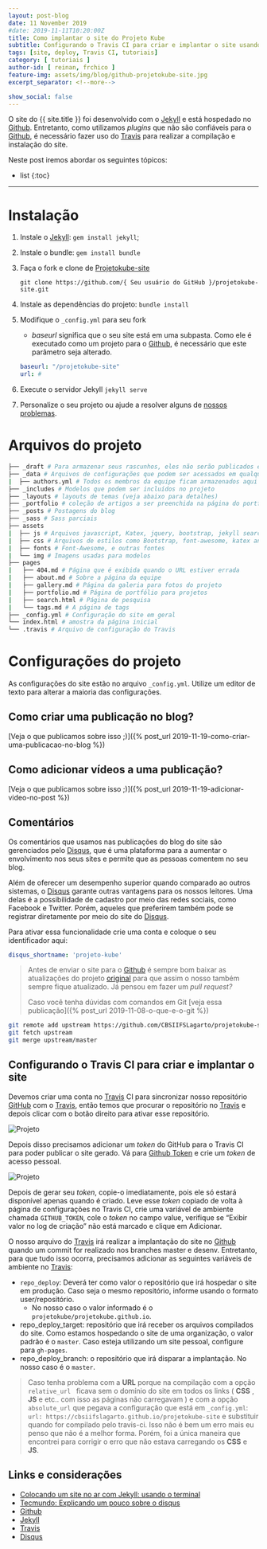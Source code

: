 ```yaml
---
layout: post-blog
date: 11 November 2019
#date: 2019-11-11T10:20:00Z
title: Como implantar o site do Projeto Kube
subtitle: Configurando o Travis CI para criar e implantar o site usando o github
tags: [site, deploy, Travis CI, tutoriais]
category: [ tutoriais ]
author-id: [ reinan, frchico ]
feature-img: assets/img/blog/github-projetokube-site.jpg
excerpt_separator: <!--more-->

show_social: false 
---
```


O site do {{ site.title }} foi desenvolvido com o [Jekyll] e está hospedado no [Github]. Entretanto, como utilizamos *plugins* que não são confiáveis para o [Github], é necessário fazer uso do [Travis] para realizar a compilação e instalação do site.

<!--more-->

Neste post iremos abordar os seguintes tópicos:
* list
{:toc}

---

# Instalação


1. Instale o [Jekyll](https://jekyllrb.com/docs/installation/): `gem install jekyll`;

2. Instale o bundle: `gem install bundle`

3. Faça o fork e clone de [Projetokube-site](https://github.com/CBSIIFSLagarto/projetokube-site)

	```
	git clone https://github.com/{ Seu usuário do GitHub }/projetokube-site.git
	```
4. Instale as dependências do projeto: `bundle install`

1. Modifique o `_config.yml` para seu fork

   - *baseurl* significa que o seu site está em uma subpasta. Como ele é executado como um projeto para o [Github], é necessário que este parâmetro seja alterado.

	```yml
	baseurl: "/projetokube-site"
	url: #
	```

6. Execute o servidor Jekyll `jekyll serve`
   
7. Personalize o seu projeto ou ajude a resolver alguns de [nossos problemas](https://github.com/CBSIIFSLagarto/projetokube-site/issues).


# Arquivos do projeto

```bash
├── _draft # Para armazenar seus rascunhos, eles não serão publicados em seu site
├── _data # Arquivos de configurações que podem ser acessados em qualquer lugar do site
|  ├── authors.yml # Todos os membros da equipe ficam armazenados aqui
├── _includes # Modelos que podem ser incluídos no projeto
├── _layouts # layouts de temas (veja abaixo para detalhes)
├── _portfolio # coleção de artigos a ser preenchida na página do portfólio
├── _posts # Postagens do blog
├── _sass # Sass parciais 
├── assets
|  ├── js # Arquivos javascript, Katex, jquery, bootstrap, jekyll search, 
|  ├── css # Arquivos de estilos como Bootstrap, font-awesome, katex and main css
|  ├── fonts # Font-Awesome, e outras fontes
|  └── img # Imagens usadas para modelos
├── pages
|   ├── 404.md # Página que é exibida quando o URL estiver errada
|   ├── about.md # Sobre a página da equipe
|   ├── gallery.md # Página da galeria para fotos do projeto
|   ├── portfolio.md # Página de portfólio para projetos
|   ├── search.html # Página de pesquisa
|   └── tags.md # A página de tags
├── _config.yml # Configuração do site em geral
└── index.html # amostra da página inicial
└── .travis # Arquivo de configuração do Travis
```

# Configurações do projeto

As configurações do site estão no arquivo `_config.yml`. Utilize um editor de texto para alterar a maioria das configurações.

## Como criar uma publicação no blog?

[Veja o que publicamos sobre isso ;)]({% post_url 2019-11-19-como-criar-uma-publicacao-no-blog %})

## Como adicionar vídeos a uma publicação?

[Veja o que publicamos sobre isso ;)]({% post_url 2019-11-19-adicionar-video-no-post %})


## Comentários

Os comentários que usamos nas publicações do blog do site são gerenciados pelo [Disqus], que é uma plataforma para a aumentar o envolvimento nos seus sites e permite que as pessoas comentem no seu blog.

Além de oferecer um desempenho superior quando comparado ao outros sistemas, o [Disqus] garante outras vantagens para os nossos leitores. Uma delas é a possibilidade de cadastro por meio das redes sociais, como Facebook e Twitter. Porém, aqueles que preferirem também pode se registrar diretamente por meio do site do [Disqus].

Para ativar essa funcionalidade crie uma conta e coloque o seu identificador aqui:

```yml 
disqus_shortname: 'projeto-kube'
```

> Antes de enviar o site para o [Github] é sempre bom baixar as atualizações do projeto [original](https://github.com/CBSIIFSLagarto/projetokube-site) para que assim o nosso também sempre fique atualizado. Já pensou em fazer um *pull request?*
>
> Caso você tenha dúvidas com comandos em Git [veja essa publicação]({% post_url 2019-11-08-o-que-e-o-git %})

```sh
git remote add upstream https://github.com/CBSIIFSLagarto/projetokube-site.git
git fetch upstream
git merge upstream/master
```


## Configurando o Travis CI para criar e implantar o site

Devemos criar uma conta no [Travis] CI para sincronizar nosso repositório [GitHub] com o [Travis], então temos que procurar o repositório no [Travis] e depois clicar com o botão direito para ativar esse repositório.

![Projeto](https://miro.medium.com/max/1675/1*BwypOVhSR_DcGHRjrZI7BA.png)

Depois disso precisamos adicionar um *token* do GitHub para o Travis CI para poder publicar o site gerado. Vá para [Github Token](https://github.com/settings/tokens) e crie um *token* de acesso pessoal.

![Projeto](https://miro.medium.com/max/2815/1*5fOAumDl3XCWD0h-Vhtfcw.png)

Depois de gerar seu *token*, copie-o imediatamente, pois ele só estará disponível apenas quando é criado. Leve esse *token* copiado de volta à página de configurações no Travis CI, crie uma variável de ambiente chamada `GITHUB_TOKEN`, cole o *token* no campo value, verifique se “Exibir valor no log de criação” não está marcado e clique em Adicionar.

O nosso arquivo do [Travis] irá realizar a implantação do site no [Github] quando um commit for realizado nos branches master e desenv. Entretanto, para que tudo isso ocorra, precisamos adicionar as seguintes variáveis de ambiente no [Travis]:

 * `repo_deploy`: Deverá ter como valor o repositório que irá hospedar o site em produção. Caso seja o mesmo repositório, informe usando o formato user/repositório. 
   * No nosso caso o valor informado é o `projetokube/projetokube.github.io`.
 * repo_deploy_target: repositório que irá receber os arquivos compilados do site. Como estamos hospedando o site de uma organização, o valor padrão é o `master`. Caso esteja utilizando um site pessoal, configure para `gh-pages`.
 * repo_deploy_branch: o repositório que irá disparar a implantação. No nosso caso é o `master`.

> Caso tenha problema com a **URL** porque na compilação com a opção `relative_url ` ficava sem o domínio do site em todos os links ( **CSS** , **JS** e etc.. com isso as páginas não carregavam ) e com a opção `absolute_url` que pegava a configuração que está em `_config.yml`: 
`url: https://cbsiifslagarto.github.io/projetokube-site`
e substituir quando for compilado pelo travis-ci.
> Isso não é bem um erro mais eu penso que não é a melhor forma. Porém, foi a única maneira que encontrei para corrigir o erro que não estava carregando os **CSS** e **JS**.


## Links e considerações

- [Colocando um site no ar com Jekyll: usando o terminal](https://jtemporal.com/do-tema-ao-ar/)
- [Tecmundo: Explicando um pouco sobre o disqus](https://www.tecmundo.com.br/institucional/104360-novidade-comentarios-tecmundo-testando-o-disqus.htm)
- [Github]
- [Jekyll]
- [Travis]
- [Disqus]


[Github]: https://pages.github.com/
[Jekyll]: https://jekyllrb.com/
[Travis]: https://travis-ci.com/
[Disqus]: http://disqus.com/